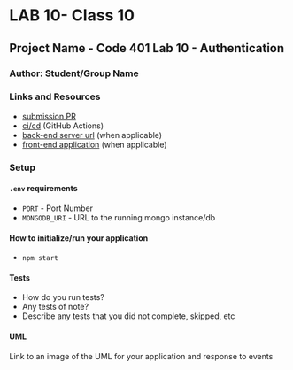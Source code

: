 # LAB 10- Class 10

## Project Name - Code 401 Lab 10 - Authentication

### Author: Student/Group Name

### Links and Resources

- [submission PR](http://xyz.com)
- [ci/cd](http://xyz.com) (GitHub Actions)
- [back-end server url](http://xyz.com) (when applicable)
- [front-end application](http://xyz.com) (when applicable)

### Setup

#### `.env` requirements 

- `PORT` - Port Number
- `MONGODB_URI` - URL to the running mongo instance/db

#### How to initialize/run your application 

- `npm start`


#### Tests

- How do you run tests?
- Any tests of note?
- Describe any tests that you did not complete, skipped, etc

#### UML

Link to an image of the UML for your application and response to events
